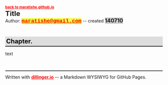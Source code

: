 <style> 
em { font-size:larger; font-weight: bold; font-style: normal; text-decoration: none; } 
strong { font-size:larger; font-weight: bold; text-decoration: none; }
h1 { margin: 40px 0px 8px 0px; font-size: 20px; font-weight: bold; color: #000; padding: 3px 3px; border-bottom: 2px solid #000; background-color: #ddd;}
em code { background-color:#555; color:#fff; padding: 2px; padding-left: 4px; padding-right: 4px; border-radius: 4px; font-family: courier; }
code { background-color:#299; color:#fff; padding: 2px; padding-left: 4px; padding-right: 4px; border-radius: 4px; font-family: courier; }
pre { background-color:#299; color:#fff; padding: 2px; padding-left: 4px; padding-right: 4px; border-radius: 4px; font-family: courier;}
hr { border: 1px solid #999; margin: 5px 0px 10px; }
blockquote { border-left: 2px solid #555; margin: 5px 0px 5px 20px; padding: 3px 5px; color: #36A; }
a { color:#f00; font-weight: bold; text-decoration: underline; }
hdr { font-size: 22px; font-weight: bold; display:block;} /<em> headers </em>/
pass { font-size: 14px; font-weight: bold; background-color:#49F; color:#fff; padding: 2px; padding-left: 4px; padding-right: 4px; border-radius: 4px;} /<em> passwords </em>/
uline { font-size:larger; font-weight: bold; font-style: normal; text-decoration: none; background-color:#ccc; }
tr { display: block; position: relative; clear: both; height: 3px; }
img { width: 60%; float: right; height: auto; border:0px; }
s1 { font-size:larger; font-weight: bold; font-style: normal; text-decoration: none; background-color:#ccc; }
s2 { font-size:larger; font-weight: bold; font-style: normal; text-decoration: none; background-color:#EF4; font-family: courier; } /<em> courier yellow bg </em>/
</style>

<span style="font-size:smaller;">[back to maratishe.github.io](http://maratishe.github.io/)</span>
<hdr>Title</hdr>
Author: <s2>maratishe@gmail.com</s2> -- created <s1>140710</s1>

# Chapter. 

text 


<br><hr>
 Written with [dillinger.io](http://dillinger.io) -- a Markdown WYSIWYG for GitHub Pages.
